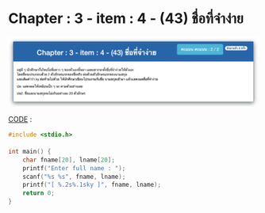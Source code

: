 # Chapter : 3 - item : 4 - (43) ชื่อที่จำง่าย

![img](./assets/4.jpg)

[CODE][file] :
```c
#include <stdio.h>

int main() {
    char fname[20], lname[20];
    printf("Enter full name : ");
    scanf("%s %s", fname, lname);
    printf("[ %.2s%.1sky ]", fname, lname);
    return 0;
}
```

[file]: ./src/04.c
